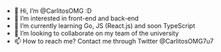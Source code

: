 - 👋 Hi, I’m @CarlitosOMG :D
- 👀 I’m interested in front-end and back-end
- 🌱 I’m currently learning Go, JS (React.js) and soon TypeScript
- 💞️ I’m looking to collaborate on my team of the university
- 📫 How to reach me? Contact me through Twitter @CarlitosOMG7u7

<!---
CarlitosOMG/CarlitosOMG is a ✨ special ✨ repository because its `README.md` (this file) appears on your GitHub profile.
You can click the Preview link to take a look at your changes.
--->
